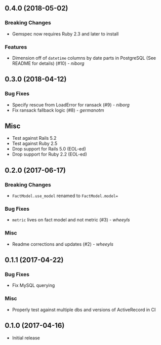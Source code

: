 ## 0.4.0 (2018-05-02)

### Breaking Changes

* Gemspec now requires Ruby 2.3 and later to install

### Features

* Dimension off of `datetime` columns by date parts in PostgreSQL (See README for details) (#10) - *niborg*

## 0.3.0 (2018-04-12)

### Bug Fixes

* Specify rescue from LoadError for ransack (#9) - *niborg*
* Fix ransack fallback logic (#8) - *germanotm*

## Misc

* Test against Rails 5.2
* Test against Ruby 2.5
* Drop support for Rails 5.0 (EOL-ed)
* Drop support for Ruby 2.2 (EOL-ed)

## 0.2.0 (2017-06-17)

### Breaking Changes

* `FactModel.use_model` renamed to `FactModel.model=`

### Bug Fixes

* `metric` lives on fact model and not metric (#3) - *wheeyls*

### Misc

* Readme corrections and updates (#2) - *wheeyls*

## 0.1.1 (2017-04-22)

### Bug Fixes

* Fix MySQL querying

### Misc

* Properly test against multiple dbs and versions of ActiveRecord in CI

## 0.1.0 (2017-04-16)

* Initial release

